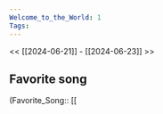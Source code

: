 ```yaml
---
Welcome_to_the_World: 1
Tags: 
---
```

 << [[2024-06-21]] - [[2024-06-23]] >> 
## Favorite song
(Favorite_Song:: [[
